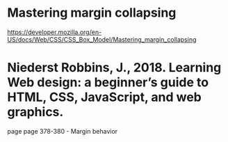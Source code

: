 # Mastering margin collapsing
https://developer.mozilla.org/en-US/docs/Web/CSS/CSS_Box_Model/Mastering_margin_collapsing

# Niederst Robbins, J., 2018. Learning Web design: a beginner’s guide to HTML, CSS, JavaScript, and web graphics.
page page 378-380 - Margin behavior